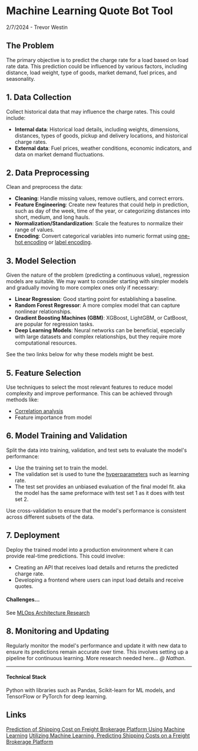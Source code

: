 # Machine Learning Quote Bot Tool

2/7/2024 - Trevor Westin

## The Problem

The primary objective is to predict the charge rate for a load based on load rate data. This prediction could be influenced by various factors, including distance, load weight, type of goods, market demand, fuel prices, and seasonality.

## 1. Data Collection

Collect historical data that may influence the charge rates. This could include:

- **Internal data**: Historical load details, including weights, dimensions, distances, types of goods, pickup and delivery locations, and historical charge rates.
- **External data**: Fuel prices, weather conditions, economic indicators, and data on market demand fluctuations.

## 2. Data Preprocessing

Clean and preprocess the data:

- **Cleaning**: Handle missing values, remove outliers, and correct errors.
- **Feature Engineering**: Create new features that could help in prediction, such as day of the week, time of the year, or categorizing distances into short, medium, and long hauls.
- **Normalization/Standardization**: Scale the features to normalize their range of values.
- **Encoding**: Convert categorical variables into numeric format using [one-hot encoding](https://www.geeksforgeeks.org/ml-one-hot-encoding-of-datasets-in-python/) or [label encoding](https://www.geeksforgeeks.org/ml-label-encoding-of-datasets-in-python/).

## 3. Model Selection

Given the nature of the problem (predicting a continuous value), regression models are suitable. We may want to consider starting with simpler models and gradually moving to more complex ones only if necessary:

- **Linear Regression**: Good starting point for establishing a baseline.
- **Random Forest Regressor**: A more complex model that can capture nonlinear relationships.
- **Gradient Boosting Machines (GBM)**: XGBoost, LightGBM, or CatBoost, are popular for regression tasks.
- **Deep Learning Models**: Neural networks can be beneficial, especially with large datasets and complex relationships, but they require more computational resources.

See the two links below for why these models might be best.

## 5. Feature Selection

Use techniques to select the most relevant features to reduce model complexity and improve performance. This can be achieved through methods like:

- [Correlation analysis](https://www.geeksforgeeks.org/what-is-correlation-analysis/?ref=header_search)
- Feature importance from model

## 6. Model Training and Validation

Split the data into training, validation, and test sets to evaluate the model's performance:

- Use the training set to train the model.
- The validation set is used to tune the [hyperparameters](https://www.geeksforgeeks.org/difference-between-model-parameters-vs-hyperparameters/?ref=header_search) such as learning rate.
- The test set provides an unbiased evaluation of the final model fit. aka the model has the same preformace with test set 1 as it does with test set 2.

Use cross-validation to ensure that the model's performance is consistent across different subsets of the data.

## 7. Deployment

Deploy the trained model into a production environment where it can provide real-time predictions. This could involve:

- Creating an API that receives load details and returns the predicted charge rate.
- Developing a frontend where users can input load details and receive quotes.

#### Challenges...

See [MLOps Architecture Research](https://github.com/orgs/bbi-dev-ops/projects/9/views/1?pane=issue&itemId=52529394)

## 8. Monitoring and Updating

Regularly monitor the model's performance and update it with new data to ensure its predictions remain accurate over time. This involves setting up a pipeline for continuous learning. More research needed here... _@ Nathan_.

---

#### Technical Stack

Python with libraries such as Pandas, Scikit-learn for ML models, and TensorFlow or PyTorch for deep learning.

## Links

[Prediction of Shipping Cost on Freight Brokerage Platform Using Machine Learning](https://www.mdpi.com/2071-1050/15/2/1122)
[Utilizing Machine Learning, Predicting Shipping Costs on a Freight Brokerage Platform](https://www.hilarispublisher.com/open-access/utilizing-machine-learning-predicting-shipping-costs-on-a-freight-brokerage-platform-95342.html)
